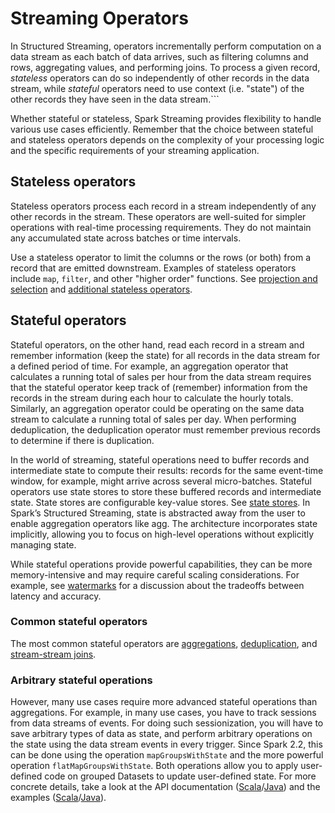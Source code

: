 # Streaming Operators

In Structured Streaming, operators incrementally perform computation on a data stream as each batch of data arrives, such as filtering columns and rows, aggregating values, and performing joins. To process a given record, _stateless_ operators can do so independently of other records in the data stream, while _stateful_ operators need to use context (i.e. "state") of the other records they have seen in the data stream.```

Whether stateful or stateless, Spark Streaming provides flexibility to handle various use cases efficiently.
Remember that the choice between stateful and stateless operators depends on the complexity of your processing logic and the specific requirements of your streaming application.

## Stateless operators

Stateless operators process each record in a stream independently of any other records in the stream. These operators are well-suited for simpler operations with real-time processing requirements. They do not maintain any accumulated state across batches or time intervals.

Use a stateless operator to limit the columns or the rows (or both) from a record that are emitted downstream. Examples of stateless operators include `map`, `filter`, and other "higher order" functions. See [projection and selection](../operators/stateless/projection_selection.md) and [additional stateless operators](../operators/stateless/additional_operators.md).

## Stateful operators

Stateful operators, on the other hand, read each record in a stream and remember information (keep the state) for all records in the data stream for a defined period of time. For example, an aggregation operator that calculates a running total of sales per hour from the data stream requires that the stateful operator keep track of (remember) information from the records in the stream during each hour to calculate the hourly totals. Similarly, an aggregation operator could be operating on the same data stream to calculate a running total of sales per day. When performing deduplication, the deduplication operator must remember previous records to determine if there is duplication.

In the world of streaming, stateful operations need to buffer records and intermediate state to compute their results: records for the same event-time window, for example, might arrive across several micro-batches. Stateful operators use state stores to store these buffered records and intermediate state. State stores are configurable key-value stores. See [state stores](../stream_options/state_stores.md). In Spark’s Structured Streaming, state is abstracted away from the user to enable aggregation operators like agg.
The architecture incorporates state implicitly, allowing you to focus on high-level operations without explicitly managing state.

While stateful operations provide powerful capabilities, they can be more memory-intensive and may require careful scaling considerations. For example, see [watermarks](../operators/stateful/watermarks.md) for a discussion about the tradeoffs between latency and accuracy.

### Common stateful operators

The most common stateful operators are [aggregations](../operators/stateful/aggregation.md), [deduplication](../operators/stateful/deduplication.md), and [stream-stream joins](../operators/stateful/joins.md).

### Arbitrary stateful operations

However, many use cases require more advanced stateful operations than aggregations. For example, in many use cases, you have to track sessions from data streams of events. For doing such sessionization, you will have to save arbitrary types of data as state, and perform arbitrary operations on the state using the data stream events in every trigger. Since Spark 2.2, this can be done using the operation `mapGroupsWithState` and the more powerful operation `flatMapGroupsWithState`. Both operations allow you to apply user-defined code on grouped Datasets to update user-defined state. For more concrete details, take a look at the API documentation ([Scala](https://spark.apache.org/docs/latest/api/scala/org/apache/spark/sql/streaming/GroupState.html)/[Java](https://spark.apache.org/docs/latest/api/java/org/apache/spark/sql/streaming/GroupState.html)) and the examples ([Scala](https://github.com/apache/spark/blob/v3.5.1/examples/src/main/scala/org/apache/spark/examples/sql/streaming/StructuredComplexSessionization.scala)/[Java](https://github.com/apache/spark/blob/v3.5.1/examples/src/main/java/org/apache/spark/examples/sql/streaming/JavaStructuredComplexSessionization.java)).

